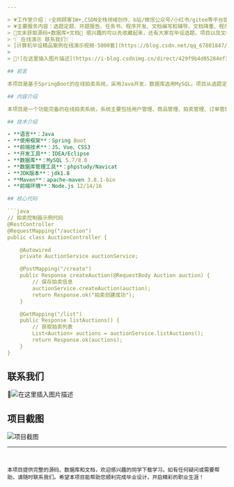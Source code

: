 ```yaml
---

> 💗工作室介绍：✌全网顾客1W+,CSDN全栈领域创作、b站/微信公众号/小红书/gitee等平台提供优质服务,计算机毕设实战导师。目前专注于大学生项目实战开发,讲解,毕业答疑辅导✌
> 💗主要服务内容：选题定题、开题报告、任务书、程序开发、文档编写和辅导、文档降重、程序讲解、答辩辅导等，欢迎咨询~
> 🌟文末获取源码+数据库+文档🌟 感兴趣的可以先收藏起来，还有大家在毕设选题，项目以及文档编写等相关问题都可以给我沟通，希望帮助更多的人
> 👇🏻在线演示 联系我们👇🏻
> [计算机毕设精品案例在线演示视频-5000套](https://blog.csdn.net/qq_67801847/category_13003500.html?spm=1001.2014.3001.5482)
> 
> 🌟![在这里插入图片描述](https://i-blog.csdnimg.cn/direct/429f9b4d85284ef39b31d818da6e39b1.png#pic_center)

## 前言

本项目是基于SpringBoot的在线拍卖系统，采用Java开发，数据库选用MySQL。项目从选题定题、开题报告、任务书、程序开发、文档编写和辅导、文档降重、程序讲解、答辩辅导等全流程进行指导，旨在帮助计算机专业的学生完成高质量的毕业设计。

## 内容介绍

本项目是一个功能完备的在线拍卖系统，系统主要包括用户管理、商品管理、拍卖管理、订单管理、支付管理、留言板等功能。用户可以在系统中注册、登录、浏览商品、参与拍卖、提交订单、支付等操作。管理员可以管理用户、商品、拍卖、订单、留言等内容。系统采用前后端分离的设计模式，前端使用Vue框架，后端使用SpringBoot框架，数据库使用MySQL。在项目开发过程中，我们注重代码的可读性、可维护性和可扩展性，同时也注重系统的性能和稳定性。通过本项目的开发，学生可以深入理解Java语言和SpringBoot框架的应用，为未来职业生涯奠定坚实基础。

## 技术介绍

- **语言**：Java
- **使用框架**：Spring Boot
- **前端技术**：JS、Vue、CSS3
- **开发工具**：IDEA/Eclipse
- **数据库**：MySQL 5.7/8.0
- **数据库管理工具**：phpstudy/Navicat
- **JDK版本**：jdk1.8
- **Maven**：apache-maven 3.8.1-bin
- **前端环境**：Node.js 12/14/16

## 核心代码

```java
// 拍卖控制器示例代码
@RestController
@RequestMapping("/auction")
public class AuctionController {

    @Autowired
    private AuctionService auctionService;

    @PostMapping("/create")
    public Response createAuction(@RequestBody Auction auction) {
        // 保存拍卖信息
        auctionService.createAuction(auction);
        return Response.ok("拍卖创建成功");
    }

    @GetMapping("/list")
    public Response listAuctions() {
        // 获取拍卖列表
        List<Auction> auctions = auctionService.listAuctions();
        return Response.ok(auctions);
    }
}
```

## 联系我们

🌟![在这里插入图片描述](https://i-blog.csdnimg.cn/direct/815de6b096804780baa3cd02d7f07a8e.jpeg)

## 项目截图

![项目截图](https://i-blog.csdnimg.cn/direct/429f9b4d85284ef39b31d818da6e39b1.png#pic_center)

---
```


本项目提供完整的源码、数据库和文档，欢迎感兴趣的同学下载学习。如有任何疑问或需要帮助，请随时联系我们。希望本项目能帮助您顺利完成毕业设计，开启精彩的职业生涯！
